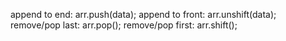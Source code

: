 append to end: arr.push(data);
append to front: arr.unshift(data);
remove/pop last: arr.pop();
remove/pop first: arr.shift();